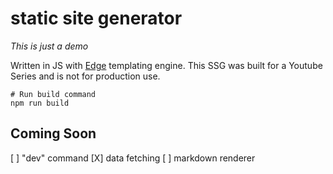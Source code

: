 # static site generator

*This is just a demo*

Written in JS with [Edge](https://edgejs.dev) templating engine. This SSG was built for a Youtube Series and is not for production use.

```
# Run build command
npm run build
```

## Coming Soon

[ ] "dev" command
[X] data fetching
[ ] markdown renderer
